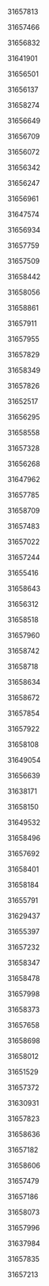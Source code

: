 31657813

31657466

31656832

31641901

31656501

31656137

31658274

31656649

31656709

31656072

31656342

31656247

31656961

31647574

31656934

31657759

31657509

31658442

31658056

31658861

31657911

31657955

31657829

31658349

31657826

31652517

31656295

31658558

31657328

31656268

31647962

31657785

31658709

31657483

31657022

31657244

31655416

31658643

31656312

31658518

31657960

31658742

31658718

31658634

31658672

31657854

31657922

31658108

31649054

31656639

31638171

31658150

31649532

31658496

31657692

31658401

31658184

31655791

31629437

31655397

31657232

31658347

31658478

31657998

31658373

31657658

31658698

31658012

31651529

31657372

31630931

31657823

31658636

31657182

31658606

31657479

31657186

31658073

31657996

31637984

31657835

31657213

